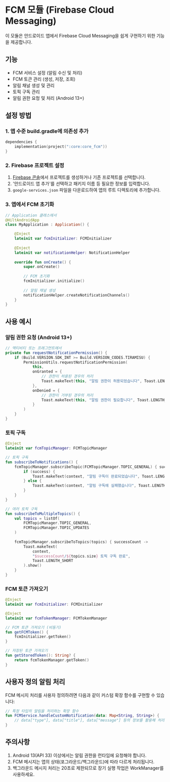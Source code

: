 # FCM 모듈 (Firebase Cloud Messaging)

이 모듈은 안드로이드 앱에서 Firebase Cloud Messaging을 쉽게 구현하기 위한 기능을 제공합니다.

## 기능

- FCM 서비스 설정 (알림 수신 및 처리)
- FCM 토큰 관리 (생성, 저장, 조회)
- 알림 채널 생성 및 관리
- 토픽 구독 관리
- 알림 권한 요청 및 처리 (Android 13+)

## 설정 방법

### 1. 앱 수준 build.gradle에 의존성 추가

```kotlin
dependencies {
    implementation(project(":core:core_fcm"))
}
```

### 2. Firebase 프로젝트 설정

1. [Firebase 콘솔](https://console.firebase.google.com/)에서 프로젝트를 생성하거나 기존 프로젝트를 선택합니다.
2. '안드로이드 앱 추가'를 선택하고 패키지 이름 등 필요한 정보를 입력합니다.
3. `google-services.json` 파일을 다운로드하여 앱의 루트 디렉토리에 추가합니다.

### 3. 앱에서 FCM 초기화

```kotlin
// Application 클래스에서
@HiltAndroidApp
class MyApplication : Application() {

    @Inject
    lateinit var fcmInitializer: FCMInitializer
    
    @Inject
    lateinit var notificationHelper: NotificationHelper
    
    override fun onCreate() {
        super.onCreate()
        
        // FCM 초기화
        fcmInitializer.initialize()
        
        // 알림 채널 생성
        notificationHelper.createNotificationChannels()
    }
}
```

## 사용 예시

### 알림 권한 요청 (Android 13+)

```kotlin
// 액티비티 또는 프래그먼트에서
private fun requestNotificationPermission() {
    if (Build.VERSION.SDK_INT >= Build.VERSION_CODES.TIRAMISU) {
        PermissionUtils.requestNotificationPermission(
            this,
            onGranted = {
                // 권한이 허용된 경우의 처리
                Toast.makeText(this, "알림 권한이 허용되었습니다", Toast.LENGTH_SHORT).show()
            },
            onDenied = {
                // 권한이 거부된 경우의 처리
                Toast.makeText(this, "알림 권한이 필요합니다", Toast.LENGTH_SHORT).show()
            }
        )
    }
}
```

### 토픽 구독

```kotlin
@Inject
lateinit var fcmTopicManager: FCMTopicManager

// 토픽 구독
fun subscribeToNotifications() {
    fcmTopicManager.subscribeTopic(FCMTopicManager.TOPIC_GENERAL) { success ->
        if (success) {
            Toast.makeText(context, "알림 구독이 완료되었습니다", Toast.LENGTH_SHORT).show()
        } else {
            Toast.makeText(context, "알림 구독에 실패했습니다", Toast.LENGTH_SHORT).show()
        }
    }
}

// 여러 토픽 구독
fun subscribeToMultipleTopics() {
    val topics = listOf(
        FCMTopicManager.TOPIC_GENERAL,
        FCMTopicManager.TOPIC_UPDATES
    )
    
    fcmTopicManager.subscribeToTopics(topics) { successCount ->
        Toast.makeText(
            context, 
            "$successCount/${topics.size} 토픽 구독 완료", 
            Toast.LENGTH_SHORT
        ).show()
    }
}
```

### FCM 토큰 가져오기

```kotlin
@Inject
lateinit var fcmInitializer: FCMInitializer

@Inject
lateinit var fcmTokenManager: FCMTokenManager

// FCM 토큰 가져오기 (비동기)
fun getFCMToken() {
    fcmInitializer.getToken()
}

// 저장된 토큰 가져오기
fun getStoredToken(): String? {
    return fcmTokenManager.getToken()
}
```

## 사용자 정의 알림 처리

FCM 메시지 처리를 사용자 정의하려면 다음과 같이 커스텀 확장 함수를 구현할 수 있습니다:

```kotlin
// 특정 타입의 알림을 처리하는 확장 함수
fun FCMService.handleCustomNotification(data: Map<String, String>) {
    // data["type"], data["title"], data["message"] 등의 정보를 활용해 처리
}
```

## 주의사항

1. Android 13(API 33) 이상에서는 알림 권한을 런타임에 요청해야 합니다.
2. FCM 메시지는 앱의 상태(포그라운드/백그라운드)에 따라 다르게 처리됩니다.
3. 백그라운드 메시지 처리는 20초로 제한되므로 장기 실행 작업은 WorkManager를 사용하세요. 